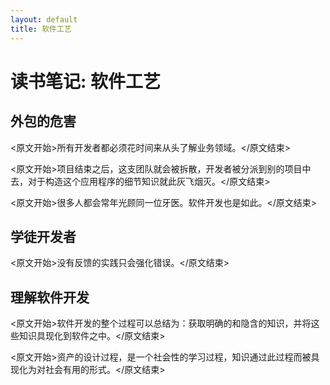 ```yaml
---
layout: default
title: 软件工艺
---
```


# 读书笔记: 软件工艺


## 外包的危害

<原文开始>所有开发者都必须花时间来从头了解业务领域。</原文结束>

<原文开始>项目结束之后，这支团队就会被拆散，开发者被分派到别的项目中去，对于构造这个应用程序的细节知识就此灰飞烟灭。</原文结束>

<原文开始>很多人都会常年光顾同一位牙医。软件开发也是如此。</原文结束>


## 学徒开发者

<原文开始>没有反馈的实践只会强化错误。</原文结束>
## 理解软件开发

<原文开始>软件开发的整个过程可以总结为：获取明确的和隐含的知识，并将这些知识具现化到软件之中。</原文结束>

<原文开始>资产的设计过程，是一个社会性的学习过程，知识通过此过程而被具现化为对社会有用的形式。</原文结束>